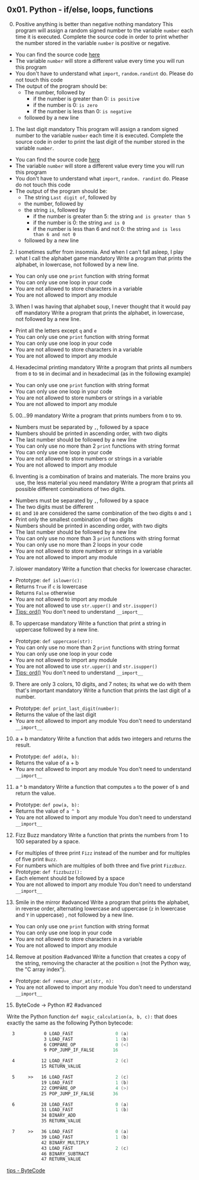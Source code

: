 ## 0x01. Python - if/else, loops, functions
0. Positive anything is better than negative nothing mandatory
This program will assign a random signed number to the variable `number` each time it is executed. Complete the source code in order to print whether the number stored in the variable `number` is positive or negative.

  * You can find the source code [here](https://github.com/holbertonschool/0x01.py/blob/master/0-positive_or_negative_py)
  * The variable `number` will store a different value every time you will run this program
  * You don't have to understand what `import`, `random.randint` do. Please do not touch this code
  * The output of the program should be:
    - The number, followed by
      - if the number is greater than 0: `is positive`
      - if the number is 0: `is zero`
      - if the number is less than 0: `is negative`
    - followed by a new line
1. The last digit mandatory
This program will assign a random signed number to the variable `number` each time it is executed. Complete the source code in order to print the last digit of the number stored in the variable `number`.
  - You can find the source code [here](https://github.com/holbertonschool/0x01.py/blob/master/1-last_digit_py)
  - The variable `number` will store a different value every time you will run this program
  - You don't have to understand what `import`, `random. randint` do. Please do not touch this code
  - The output of the program should be:
    - The string `Last digit of`, followed by
    - the number, followed by
    - the string `is`, followed by
      - if the number is greater than 5: the string `and is greater than 5`
      - if the number is 0: the string `and is 0`
      - if the number is less than 6 and not 0: the string `and is less than 6 and not 0`
    - followed by a new line
2. I sometimes suffer from insomnia. And when I can't fall asleep, I play what I call the alphabet game mandatory
Write a program that prints the alphabet, in lowercase, not followed by a new line.
  - You can only use one `print` function with string format
  - You can only use one loop in your code
  - You are not allowed to store characters in a variable
  - You are not allowed to import any module
3. When I was having that alphabet soup, I never thought that it would pay off mandatory
Write a program that prints the alphabet, in lowercase, not followed by a new line.
  - Print all the letters except `q` and `e`
  - You can only use one `print` function with string format
  - You can only use one loop in your code
  - You are not allowed to store characters in a variable
  - You are not allowed to import any module
4. Hexadecimal printing mandatory
Write a program that prints all numbers from `0` to `98` in decimal and in hexadecimal (as in the following example)
  - You can only use one `print` function with string format
  - You can only use one loop in your code
  - You are not allowed to store numbers or strings in a variable
  - You are not allowed to import any module
5. 00...99 mandatory
Write a program that prints numbers from `0` to `99`.
  - Numbers must be separated by `,`, followed by a space
  - Numbers should be printed in ascending order, with two digits
  - The last number should be followed by a new line
  - You can only use no more than 2 `print` functions with string format
  - You can only use one loop in your code
  - You are not allowed to store numbers or strings in a variable
  - You are not allowed to import any module
6. Inventing is a combination of brains and materials. The more brains you use, the less material you need mandatory
Write a program that prints all possible different combinations of two digits.
  - Numbers must be separated by `,`, followed by a space
  - The two digits must be different
  - `01` and `10` are considered the same combination of the two digits `0` and `1`
  - Print only the smallest combination of two digits
  - Numbers should be printed in ascending order, with two digits
  - The last number should be followed by a new line
  - You can only use no more than 3 `print` functions with string format
  - You can only use no more than 2 loops in your code
  - You are not allowed to store numbers or strings in a variable
  - You are not allowed to import any module
7. islower mandatory
Write a function that checks for lowercase character.
  - Prototype: `def islower(c):`
  - Returns `True` if `c` is lowercase
  - Returns `False` otherwise
  - You are not allowed to import any module
  - You are not allowed to use `str.upper()` and `str.isupper()`
  - [Tips: ord()](https://docs.python.org/3.4/library/functions.html?highlight=ord#ord)
You don't need to understand `__import__`
8. To uppercase mandatory
Write a function that print a string in uppercase followed by a new line.
  - Prototype: `def uppercase(str):`
  - You can only use no more than 2 `print` functions with string format
  - You can only use one loop in your code
  - You are not allowed to import any module
  - You are not allowed to use `str.upper()` and `str.isupper()`
  - [Tips: ord()](https://docs.python.org/3.4/library/functions.html?highlight=ord#ord)
You don't need to understand `__import__`
9. There are only 3 colors, 10 digits, and 7 notes; its what we do with them that's important mandatory
Write a function that prints the last digit of a number.
  - Prototype: `def print_last_digit(number):`
  - Returns the value of the last digit
  - You are not allowed to import any module
You don't need to understand `__import__`
10. a + b mandatory
Write a function that adds two integers and returns the result.
  - Prototype: `def add(a, b):`
  - Returns the value of a + b
  - You are not allowed to import any module
You don't need to understand `__import__`
11. a ^ b mandatory
Write a function that computes `a` to the power of `b` and return the value.
  - Prototype: `def pow(a, b):`
  - Returns the value of `a ^ b`
  - You are not allowed to import any module
You don't need to understand `__import__`
12. Fizz Buzz mandatory
Write a function that prints the numbers from 1 to 100 separated by a space.
  - For multiples of three print `Fizz` instead of the number and for multiples of five print `Buzz`.
  - For numbers which are multiples of both three and five print `FizzBuzz`.
  - Prototype: `def fizzbuzz():`
  - Each element should be followed by a space
  - You are not allowed to import any module
You don't need to understand `__import__`
13. Smile in the mirror #advanced
Write a program that prints the alphabet, in reverse order, alternating lowercase and uppercase (`z` in lowercase and `Y` in uppercase) , not followed by a new line.
  - You can only use one `print` function with string format
  - You can only use one loop in your code
  - You are not allowed to store characters in a variable
  - You are not allowed to import any module
14. Remove at position #advanced
Write a function that creates a copy of the string, removing the character at the position `n` (not the Python way, the "C array index").
  - Prototype: `def remove_char_at(str, n):`
  - You are not allowed to import any module
You don't need to understand `__import__`
15. ByteCode -> Python #2 #advanced

Write the Python function `def magic_calculation(a, b, c):` that does exactly the same as the following Python bytecode:
```asm
  3           0 LOAD_FAST                0 (a)
              3 LOAD_FAST                1 (b)
              6 COMPARE_OP               0 (<)
              9 POP_JUMP_IF_FALSE       16

  4          12 LOAD_FAST                2 (c)
             15 RETURN_VALUE

  5     >>   16 LOAD_FAST                2 (c)
             19 LOAD_FAST                1 (b)
             22 COMPARE_OP               4 (>)
             25 POP_JUMP_IF_FALSE       36

  6          28 LOAD_FAST                0 (a)
             31 LOAD_FAST                1 (b)
             34 BINARY_ADD
             35 RETURN_VALUE

  7     >>   36 LOAD_FAST                0 (a)
             39 LOAD_FAST                1 (b)
             42 BINARY_MULTIPLY
             43 LOAD_FAST                2 (c)
             46 BINARY_SUBTRACT
             47 RETURN_VALUE
```
[tips - ByteCode](https://docs.python.org/3.4/library/dis.html)